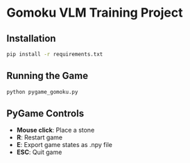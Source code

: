 # Gomoku VLM Training Project

## Installation
```bash
pip install -r requirements.txt
```

## Running the Game
```bash
python pygame_gomoku.py
```

## PyGame Controls

- **Mouse click**: Place a stone
- **R**: Restart game
- **E**: Export game states as .npy file
- **ESC**: Quit game